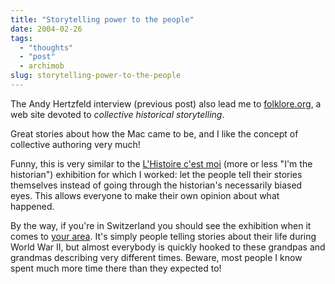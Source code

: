 ```yaml
---
title: "Storytelling power to the people"
date: 2004-02-26
tags: 
  - "thoughts"
  - "post"
  - archimob
slug: storytelling-power-to-the-people
---
```


The Andy Hertzfeld interview (previous post) also lead me to [folklore.org](http://www.folklore.org/), a web site devoted to _collective historical storytelling_.

Great stories about how the Mac came to be, and I like the concept of collective authoring very much!

Funny, this is very similar to the [L'Histoire c'est moi](http://www.archimob.ch) (more or less "I'm the historian") exhibition for which I worked: let the people tell their stories themselves instead of going through the historian's necessarily biased eyes. This allows everyone to make their own opinion about what happened.

By the way, if you're in Switzerland you should see the exhibition when it comes to [your area](http://www.archimob.ch/f/tou/tournee.html). It's simply people telling stories about their life during World War II, but almost everybody is quickly hooked to these grandpas and grandmas describing very different times. Beware, most people I know spent much more time there than they expected to!

